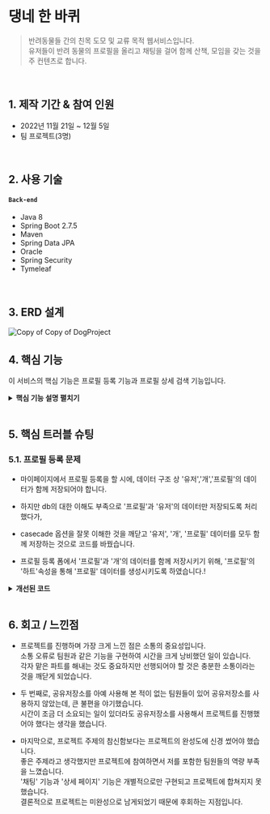 # 댕네 한 바퀴
>반려동물들 간의 친목 도모 및 교류 목적 웹서비스입니다.<br>
 유저들이 반려 동물의 프로필을 올리고 채팅을 걸어 함께 산책, 모임을 갖는 것을 주 컨텐츠로 합니다.
 

</br>

## 1. 제작 기간 & 참여 인원
- 2022년 11월 21일 ~ 12월 5일
- 팀 프로젝트(3명)

</br>

## 2. 사용 기술
#### `Back-end`
  - Java 8
  - Spring Boot 2.7.5
  - Maven
  - Spring Data JPA
  - Oracle
  - Spring Security
  - Tymeleaf

</br>

## 3. ERD 설계
![Copy of Copy of DogProject](https://user-images.githubusercontent.com/95213209/208612227-916e6194-8faa-44f8-a2e2-f73b59adf961.png)


## 4. 핵심 기능
이 서비스의 핵심 기능은 프로필 등록 기능과 프로필 상세 검색 기능입니다.<br>  

<details>
<summary><b>핵심 기능 설명 펼치기</b></summary>
<div markdown="1">

### 4.1. 프로필 등록

![](https://zuminternet.github.io/images/portal/post/2019-04-22-ZUM-Pilot-integer/flow_controller.png)

- **요청 처리** :pushpin: [코드 확인](https://github.com/Integerous/goQuality/blob/b2c5e60761b6308f14eebe98ccdb1949de6c4b99/src/main/java/goQuality/integerous/controller/PostRestController.java#L55)
  - Controller에서는 요청을 화면단에서 넘어온 요청을 받고, Service 계층에 로직 처리를 위임합니다.

- **결과 응답** :pushpin: [코드 확인]()
  - Service 계층에서 넘어온 로직 처리 결과(메세지)를 화면단에 응답해줍니다.

### 4.2. 프로필 상세 검색

![](https://zuminternet.github.io/images/portal/post/2019-04-22-ZUM-Pilot-integer/flow_service1.png)

- **Http 프로토콜 추가 및 trim()** :pushpin: [코드 확인]()
  - 사용자가 URL 입력 시 Http 프로토콜을 생략하거나 공백을 넣은 경우,  
  올바른 URL이 될 수 있도록 Http 프로토콜을 추가해주고, 공백을 제거해줍니다.

- **URL 접속 확인** :pushpin: [코드 확인]()
  - 화면단에서 모양새만 확인한 URL이 실제 리소스로 연결되는지 HttpUrlConnection으로 테스트합니다.
  - 이 때, 빠른 응답을 위해 Request Method를 GET이 아닌 HEAD를 사용했습니다.
  - (HEAD 메소드는 GET 메소드의 응답 결과의 Body는 가져오지 않고, Header만 확인하기 때문에 GET 메소드에 비해 응답속도가 빠릅니다.)

  ![](https://zuminternet.github.io/images/portal/post/2019-04-22-ZUM-Pilot-integer/flow_service2.png)

- **Jsoup 이미지, 제목 파싱** :pushpin: [코드 확인]()
  - URL 접속 확인결과 유효하면 Jsoup을 사용해서 입력된 URL의 이미지와 제목을 파싱합니다.
  - 이미지는 Open Graphic Tag를 우선적으로 파싱하고, 없을 경우 첫 번째 이미지와 제목을 파싱합니다.
  - 컨텐츠에 이미지가 없을 경우, 미리 설정해둔 기본 이미지를 사용하고, 제목이 없을 경우 생략합니다.



</div>
</details>

</br>

## 5. 핵심 트러블 슈팅
### 5.1. 프로필 등록 문제
- 마이페이지에서 프로필 등록을 할 시에, 데이터 구조 상 '유저','개','프로필'의 데이터가 함께 저장되어야 합니다.

- 하지만 db의 대한 이해도 부족으로 '프로필'과 '유저'의 데이터만 저장되도록 처리했다가,

- casecade 옵션을 잘못 이해한 것을 깨닫고 '유저', '개', '프로필' 데이터를 모두 함께 저장하는 것으로 코드를 바꿨습니다.

- 프로필 등록 폼에서 '프로필'과 '개'의 데이터를 함께 저장시키기 위해, '프로필'의 '하트'속성을 통해 '프로필' 데이터를 생성시키도록 하였습니다.!


<details>
<summary><b>개선된 코드</b></summary>
<div markdown="1">



																													
																				@PostMapping("/add_ok")
	public String addOk(@Validated Profile profile, BindingResult result, Authentication loginUser, Model model) { 
																																					
		if (result.hasErrors()) {
			return addProfile(profile, loginUser, model);
		}

		DogUser user = dogUserRepository.findByUsername(loginUser.getName()).get(); // get은 옵셔널이라 무조건 붙임
		profile.setDoguser(user);
		profileRepository.save(profile);
		petRepository.save(profile.getPet());
		return "redirect:/";
	}

</div>
</details>

    
</br>

## 6. 회고 / 느낀점
- 프로젝트를 진행하며 가장 크게 느낀 점은 소통의 중요성입니다. <br>
 소통 오류로 팀원과 같은 기능을 구현하여 시간을 크게 낭비했던 일이 있습니다.<br>
 각자 맡은 파트를 해내는 것도 중요하지만 선행되어야 할 것은 충분한 소통이라는 것을 깨닫게 되었습니다.
 
- 두 번째로, 공유저장소를 아예 사용해 본 적이 없는 팀원들이 있어 공유저장소를 사용하지 않았는데, 큰 불편을 야기했습니다. <br>
 시간이 조금 더 소요되는 일이 있더라도 공유저장소를 사용해서 프로젝트를 진행했어야 했다는 생각을 했습니다.
 
- 마지막으로, 프로젝트 주제의 참신함보다는 프로젝트의 완성도에 신경 썼어야 했습니다. <br>
 좋은 주제라고 생각했지만 프로젝트에 참여하면서 저를 포함한 팀원들의 역량 부족을 느꼈습니다.<br>
 '채팅' 기능과 '상세 페이지' 기능은 개별적으로만 구현되고 프로젝트에 합쳐지지 못했습니다.<br> 
 결론적으로 프로젝트는 미완성으로 남게되었기 때문에 후회하는 지점입니다.
 <br> 
